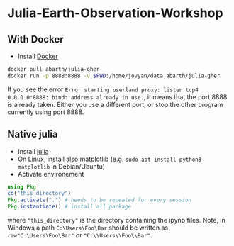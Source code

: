 # Julia-Earth-Observation-Workshop


## With Docker

* Install [Docker](https://docs.docker.com/get-docker/)

```bash
docker pull abarth/julia-gher
docker run -p 8888:8888 -v $PWD:/home/jovyan/data abarth/julia-gher
```

If you see the error
`Error starting userland proxy: listen tcp4 0.0.0.0:8888: bind: address already in use.`, it means that the port 8888 is already taken.
Either you use a different port, or stop the other program currently using port 8888.


## Native julia

* Install [julia](https://julialang.org/downloads/)
* On Linux, install also matplotlib (e.g. `sudo apt install python3-matplotlib` in Debian/Ubuntu)
* Activate environement

 ```julia
using Pkg
cd("this_directory")
Pkg.activate(".") # needs to be repeated for every session
Pkg.instantiate() # install all package
```

where `"this_directory"` is the directory containing the ipynb files. Note, in Windows a path `C:\Users\Foo\Bar` should be written as `raw"C:\Users\Foo\Bar"` or `"C:\\Users\\Foo\\Bar"`.

